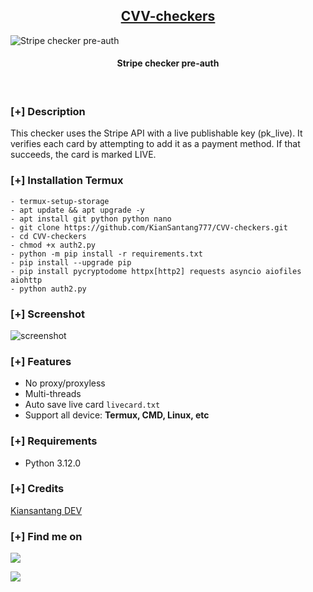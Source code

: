 <h2 align="center"><u>CVV-checkers</u></h2>

![Stripe checker pre-auth](https://raw.githubusercontent.com/KianSantang777/CVV-checkers/refs/heads/main/2.png)
<h4 align="center"> Stripe checker pre-auth </h4>

<p align="center">
<br>
</p>

### [+] Description
This checker uses the Stripe API with a live publishable key (pk_live). It verifies each card by attempting to add it as a payment method. If that succeeds, the card is marked LIVE.

### [+] Installation Termux
```
- termux-setup-storage
- apt update && apt upgrade -y
- apt install git python python nano
- git clone https://github.com/KianSantang777/CVV-checkers.git
- cd CVV-checkers
- chmod +x auth2.py
- python -m pip install -r requirements.txt
- pip install --upgrade pip
- pip install pycryptodome httpx[http2] requests asyncio aiofiles aiohttp
- python auth2.py
```

### [+] Screenshot
![screenshot](https://raw.githubusercontent.com/KianSantang777/CVV-checkers/refs/heads/main/1.png)

### [+] Features
 -  No proxy/proxyless
 -  Multi-threads
 - Auto save live card ```livecard.txt``` 
 - Support all device: **Termux, CMD, Linux, etc**

### [+] Requirements
- Python 3.12.0

### [+] Credits 
<a href="https://github.com/KianSantang777/CVV-checkers">Kiansantang DEV</a>

### [+] Find me on 
<a href="mailto:berandalan.cyber@outlook.com" target="_blank"><img src="https://img.shields.io/badge/Email-berandalan.cyber@outlook.com-blue?style=for-the-badge&logo=gmail"></a>

<a href="https://m.me/https://t.me/xqndrs66" target="_blank"><img src="https://img.shields.io/badge/Messenger-https://t.me/xqndrs66-blue?style=for-the-badge&logo=telegram"></a>


